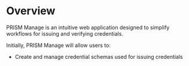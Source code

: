 # Overview

PRISM Manage is an intuitive web application designed to simplify workflows for issuing and verifying credentials.

Initially, PRISM Manage will allow users to:
- Create and manage credential schemas used for issuing credentials
